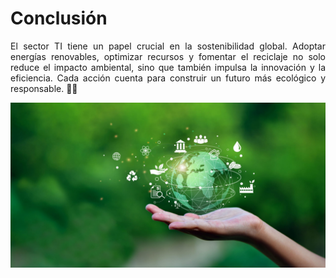 # Conclusión

<p align="justify">
El sector TI tiene un papel crucial en la sostenibilidad global. Adoptar energías renovables, optimizar recursos y fomentar el reciclaje no solo reduce el impacto ambiental, sino que también impulsa la innovación y la eficiencia. Cada acción cuenta para construir un futuro más ecológico y responsable. 🌱💡
</p>

![conclusión](img/RSE-scaled.jpeg)

